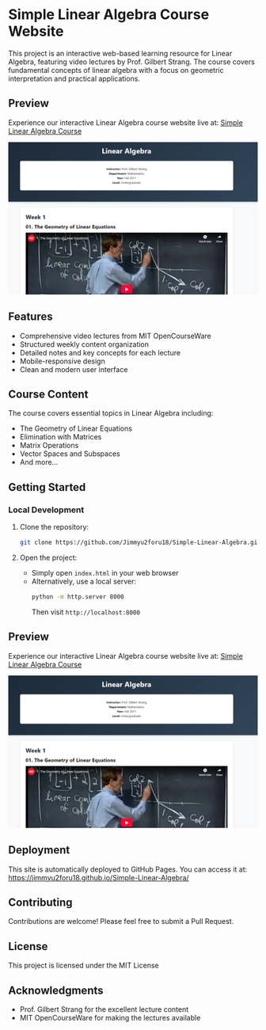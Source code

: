 # Simple Linear Algebra Course Website

This project is an interactive web-based learning resource for Linear Algebra, featuring video lectures by Prof. Gilbert Strang. The course covers fundamental concepts of linear algebra with a focus on geometric interpretation and practical applications.

## Preview

Experience our interactive Linear Algebra course website live at: [Simple Linear Algebra Course](https://jimmyu2foru18.github.io/Simple-Linear-Algebra/)

![Website Preview](preview.png)

## Features

- Comprehensive video lectures from MIT OpenCourseWare
- Structured weekly content organization
- Detailed notes and key concepts for each lecture
- Mobile-responsive design
- Clean and modern user interface

## Course Content

The course covers essential topics in Linear Algebra including:

- The Geometry of Linear Equations
- Elimination with Matrices
- Matrix Operations
- Vector Spaces and Subspaces
- And more...

## Getting Started

### Local Development

1. Clone the repository:
   ```bash
   git clone https://github.com/Jimmyu2foru18/Simple-Linear-Algebra.git
   ```

2. Open the project:
   - Simply open `index.html` in your web browser
   - Alternatively, use a local server:
     ```bash
     python -m http.server 8000
     ```
     Then visit `http://localhost:8000`

## Preview

Experience our interactive Linear Algebra course website live at: [Simple Linear Algebra Course](https://jimmyu2foru18.github.io/Simple-Linear-Algebra/)

![Website Preview](preview.png)

## Deployment

This site is automatically deployed to GitHub Pages. You can access it at: https://jimmyu2foru18.github.io/Simple-Linear-Algebra/

## Contributing

Contributions are welcome! Please feel free to submit a Pull Request.

## License

This project is licensed under the MIT License

## Acknowledgments

- Prof. Gilbert Strang for the excellent lecture content
- MIT OpenCourseWare for making the lectures available
